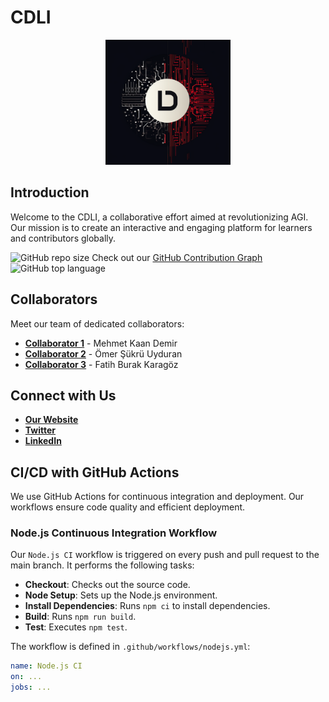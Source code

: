 # CDLI 

<p align="center">
  <img src="./img/CDLI.png" alt="CDLI Logo" width="200"/>
</p>

## Introduction

Welcome to the CDLI, a collaborative effort aimed at revolutionizing AGI. Our mission is to create an interactive and engaging platform for learners and contributors globally.

![GitHub repo size](https://img.shields.io/github/repo-size/ActualUsername/ActualRepositoryName)
Check out our [GitHub Contribution Graph](https://github.com/users/ActualUsername/contributions)
![GitHub top language](https://img.shields.io/github/languages/top/ActualUsername/ActualRepositoryName)

## Collaborators

Meet our team of dedicated collaborators:

- **[Collaborator 1](https://github.com/themkdemiiir)** - Mehmet Kaan Demir
- **[Collaborator 2](https://github.com/Simurgan)** - Ömer Şükrü Uyduran
- **[Collaborator 3](https://github.com/rekurrenzk)** - Fatih Burak Karagöz

## Connect with Us

- **[Our Website](http://cdliproject.com/)**
- **[Twitter](https://twitter.com/cdliproject)**
- **[LinkedIn](https://www.linkedin.com/company/cdliproject)**


## CI/CD with GitHub Actions

We use GitHub Actions for continuous integration and deployment. Our workflows ensure code quality and efficient deployment.

### Node.js Continuous Integration Workflow

Our `Node.js CI` workflow is triggered on every push and pull request to the main branch. It performs the following tasks:

- **Checkout**: Checks out the source code.
- **Node Setup**: Sets up the Node.js environment.
- **Install Dependencies**: Runs `npm ci` to install dependencies.
- **Build**: Runs `npm run build`.
- **Test**: Executes `npm test`.

The workflow is defined in `.github/workflows/nodejs.yml`:

```yaml
name: Node.js CI
on: ...
jobs: ...
